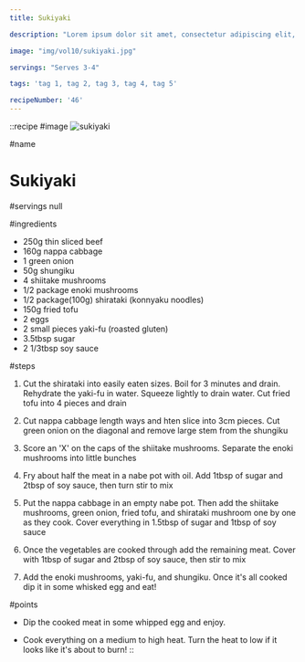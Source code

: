 ```yaml
---
title: Sukiyaki

description: "Lorem ipsum dolor sit amet, consectetur adipiscing elit, sed do eiusmod tempor incididunt ut labore et dolore magna aliqua. Tincidunt eget nullam non nisi est sit amet facilisis."

image: "img/vol10/sukiyaki.jpg"

servings: "Serves 3-4"

tags: 'tag 1, tag 2, tag 3, tag 4, tag 5'

recipeNumber: '46'
---
```


::recipe
#image
![sukiyaki](/img/vol10/sukiyaki.jpg)

#name
# Sukiyaki

#servings
null

#ingredients
- 250g thin sliced beef
- 160g nappa cabbage
- 1 green onion
- 50g shungiku
- 4 shiitake mushrooms
- 1/2 package enoki mushrooms
- 1/2 package(100g) shirataki (konnyaku noodles)
- 150g fried tofu
- 2 eggs
- 2 small pieces yaki-fu (roasted gluten)
- 3.5tbsp sugar
- 2 1/3tbsp soy sauce

#steps
1. Cut the shirataki into easily eaten sizes. Boil for 3 minutes and drain. Rehydrate the yaki-fu in water. Squeeze lightly to drain water. Cut fried tofu into 4 pieces and drain

2. Cut nappa cabbage length ways and hten slice into 3cm pieces. Cut green onion on the diagonal and remove large stem from the shungiku

3. Score an 'X' on the caps of the shiitake mushrooms. Separate the enoki mushrooms into little bunches

4. Fry about half the meat in a nabe pot with oil. Add 1tbsp of sugar and 2tbsp of soy sauce, then turn stir to mix

5. Put the nappa cabbage in an empty nabe pot. Then add the shiitake mushrooms, green onion, fried tofu, and shirataki mushroom one by one as they cook. Cover everything in 1.5tbsp of sugar and 1tbsp of soy sauce

6. Once the vegetables are cooked through add the remaining meat. Cover with 1tbsp of sugar and 2tbsp of soy sauce, then stir to mix

7. Add the enoki mushrooms, yaki-fu, and shungiku. Once it's all cooked dip it in some whisked egg and eat!

#points
- Dip the cooked meat in some whipped egg and enjoy.
                
- Cook everything on a medium to high heat. Turn the heat to low if it looks like it's about to burn!
::